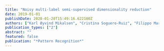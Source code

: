 ```yaml
---
title: "Noisy multi-label semi-supervised dimensionality reduction"
date: 2019-01-01
publishDate: 2020-01-20T15:49:16.622100Z
authors: ["Karl Øyvind Mikalsen", "Cristina Soguero-Ruiz", "Filippo Maria Bianchi", "Robert Jenssen"]
publication_types: ["2"]
abstract: ""
featured: false
publication: "*Pattern Recognition*"
---
```


